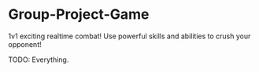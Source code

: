 # Group-Project-Game

1v1 exciting realtime combat! Use powerful skills and abilities to crush your opponent!

TODO: Everything.